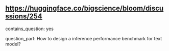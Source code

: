 ## https://huggingface.co/bigscience/bloom/discussions/254

contains_question: yes

question_part: How to design a inference performance benchmark for text model?